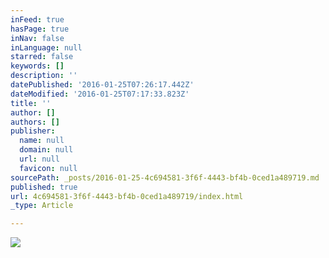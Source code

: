 ```yaml
---
inFeed: true
hasPage: true
inNav: false
inLanguage: null
starred: false
keywords: []
description: ''
datePublished: '2016-01-25T07:26:17.442Z'
dateModified: '2016-01-25T07:17:33.823Z'
title: ''
author: []
authors: []
publisher:
  name: null
  domain: null
  url: null
  favicon: null
sourcePath: _posts/2016-01-25-4c694581-3f6f-4443-bf4b-0ced1a489719.md
published: true
url: 4c694581-3f6f-4443-bf4b-0ced1a489719/index.html
_type: Article

---
```

![](https://the-grid-user-content.s3-us-west-2.amazonaws.com/2bc96361-87cd-44d7-a5f4-2d92dd5afa3e.jpg)